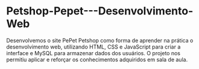 # Petshop-Pepet---Desenvolvimento-Web
Desenvolvemos o site PePet Petshop como forma de aprender na prática o desenvolvimento web, utilizando HTML, CSS e JavaScript para criar a interface e MySQL para armazenar dados dos usuários. O projeto nos permitiu aplicar e reforçar os conhecimentos adquiridos em sala de aula.
